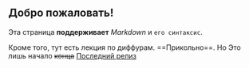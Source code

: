 ## Добро пожаловать!
Эта страница __поддерживает__ _Markdown_ и `его синтаксис`.

Кроме того, тут  есть лекция по диффурам. ==Прикольно==. Но Это лишь начало ~~конца~~
[Последний релиз](https://github.com/DarkL0gos/github_actions_latex_template/releases/tag/my_docks/my_asset_name.pdf)
